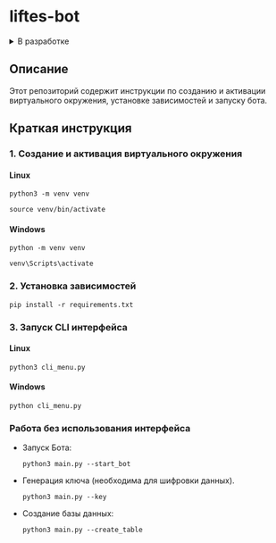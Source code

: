 # liftes-bot

<details><summary>В разработке</summary>

- [x] Исправить функцию generate_new_key() 
- [x] Замена рекурсивных вызовов функция на циклы
- [x] Замена моно кода на модульную структуру 
- [x] Добавить ограничение на число попыток сгенирировать ключ
- [ ] Speach to text
- [ ] API для вывода ошибок

</details>


## Описание
Этот репозиторий содержит инструкции по созданию и активации виртуального окружения, установке зависимостей и запуску бота.

## Краткая инструкция

### 1. Создание и активация виртуального окружения

#### Linux
```shell
python3 -m venv venv
```
```shell
source venv/bin/activate 
```

#### Windows
```shell
python -m venv venv
```
```shell
venv\Scripts\activate
```

### 2. Установка зависимостей
```shell
pip install -r requirements.txt
```

### 3. Запуск CLI интерфейса

#### Linux
```shell
python3 cli_menu.py
```

#### Windows
```shell
python cli_menu.py
```

### Работа без использования интерфейса

- Запуск Бота:
  ```shell
  python3 main.py --start_bot
  ```

- Генерация ключа (необходима для шифровки данных).
  ```shell
  python3 main.py --key
  ```

- Создание базы данных:
  ```shell
  python3 main.py --create_table
  ```
